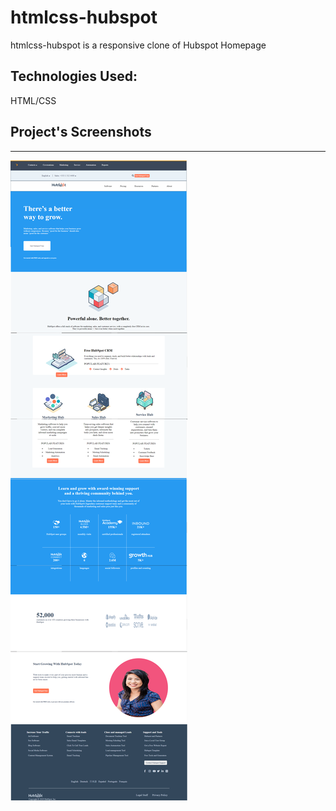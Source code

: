 # htmlcss-hubspot

htmlcss-hubspot is a responsive clone of Hubspot Homepage

## Technologies Used:

HTML/CSS

## Project's Screenshots

<hr></hr>

![](nnnn.png)
